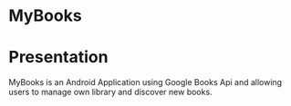 # MyBooks

Presentation 
=
MyBooks is an Android Application using Google Books Api and allowing users to manage own library and discover new books.

